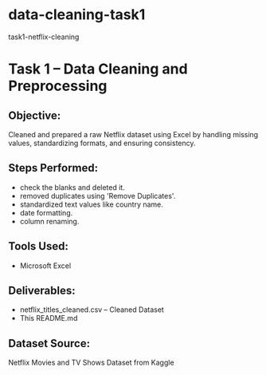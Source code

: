# data-cleaning-task1
task1-netflix-cleaning
# Task 1 – Data Cleaning and Preprocessing

##  Objective:
Cleaned and prepared a raw Netflix dataset using Excel by handling missing values, standardizing formats, and ensuring consistency.

## Steps Performed:
- check the blanks and deleted it.
- removed duplicates using 'Remove Duplicates'.
- standardized text values like country name.
- date formatting.
- column renaming.

##  Tools Used:
- Microsoft Excel

## Deliverables:
- netflix_titles_cleaned.csv – Cleaned Dataset
- This README.md

##  Dataset Source:
Netflix Movies and TV Shows Dataset from Kaggle
